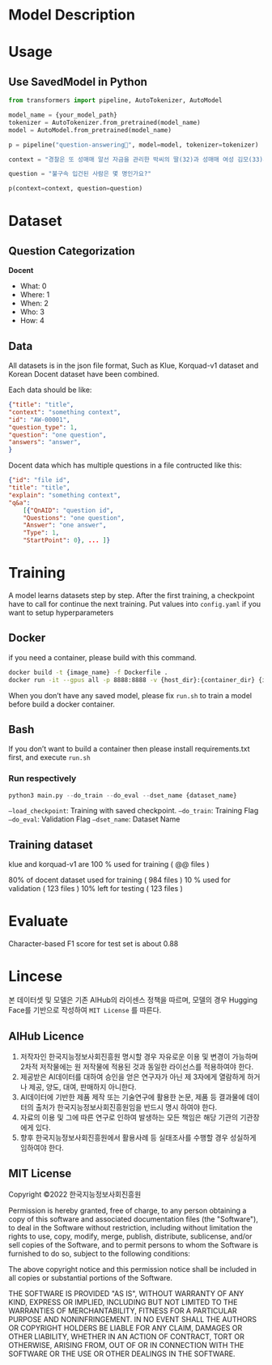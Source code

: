 # Model Description
# Usage
## Use SavedModel in Python
```python
from transformers import pipeline, AutoTokenizer, AutoModel

model_name = {your_model_path}
tokenizer = AutoTokenizer.from_pretrained(model_name)
model = AutoModel.from_pretrained(model_name)

p = pipeline("question-answering", model=model, tokenizer=tokenizer)

context = "경찰은 또 성매매 알선 자금을 관리한 박씨의 딸(32)과 성매매 여성 김모(33)씨 등 16명을 같은 혐의로 불구속 입건했다"

question = "불구속 입건된 사람은 몇 명인가요?"

p(context=context, question=question)
```

# Dataset
## Question Categorization 
**Docent**
- What: 0
- Where: 1
- When: 2
- Who: 3
- How: 4

## Data
All datasets is in the json file format, Such as Klue, Korquad-v1 dataset and Korean Docent dataset have been combined.

Each data should be like: 
```json
{"title": "title",
"context": "something context",
"id": "AW-00001",
"question_type": 1,
"question": "one question",
"answers": "answer",
}
```

Docent data which has multiple questions in a file contructed like this:
```json
{"id": "file id", 
"title": "title", 
"explain": "something context",
"q&a":
	[{"QnAID": "question id", 
	"Questions": "one question", 
	"Answer": "one answer", 
	"Type": 1, 
	"StartPoint": 0}, ... ]}
```

# Training
A model learns datasets step by step. After the first training,  a checkpoint have to call for continue the next training.
Put values into `config.yaml` if you want to setup hyperparameters

## Docker 
if you need a container, please build with this command.
```bash
docker build -t {image_name} -f Dockerfile .
docker run -it --gpus all -p 8888:8888 -v {host_dir}:{container_dir} {image_name}
```
When you don’t have any saved model, please fix `run.sh` to train a model before build a docker container.

## Bash
If you don’t want to build a container then please install requirements.txt first, and execute `run.sh`

### Run respectively
```python
python3 main.py --do_train --do_eval --dset_name {dataset_name}
```

`—load_checkpoint`: Training with saved checkpoint.
`—do_train`: Training Flag
`—do_eval`: Validation Flag
`—dset_name`: Dataset Name


## Training dataset
klue and korquad-v1 are 100 % used for training ( @@ files )

80% of docent dataset used for training ( 984 files )
10 % used for validation ( 123 files )
10% left for testing ( 123 files )

# Evaluate
Character-based F1 score for test set is about 0.88

# Lincese
본 데이터셋 및 모델은 기존 AIHub의 라이센스 정책을 따르며, 모델의 경우 Hugging Face를 기반으로 작성하여 `MIT License` 를 따른다.

## AIHub Licence
1. 저작자인 한국지능정보사회진흥원 명시할 경우 자유로운 이용 및 변경이 가능하며 2차적 저작물에는 원 저작물에 적용된 것과 동일한 라이선스를 적용하여야 한다.
2. 제공받은 AI데이터를 대하여 승인을 얻은 연구자가 아닌 제 3자에게 열람하게 하거나 제공, 양도, 대여, 판매하지 아니한다.
3. AI데이터에 기반한 제품 제작 또는 기술연구에 활용한 논문, 제품 등 결과물에 데이터의 출처가 한국지능정보사회진흥원임을 반드시 명시 하여야 한다.
4. 자료의 이용 및 그에 따른 연구로 인하여 발생하는 모든 책임은 해당 기관의 기관장에게 있다.
5. 향후 한국지능정보사회진흥원에서 활용사례 등 실태조사를 수행할 경우 성실하게 임하여야 한다.

## MIT License

Copyright ©2022 한국지능정보사회진흥원 

Permission is hereby granted, free of charge, to any person obtaining a copy of this software and associated documentation files (the "Software"), to deal in the Software without restriction, including without limitation the rights to use, copy, modify, merge, publish, distribute, sublicense, and/or sell copies of the Software, and to permit persons to whom the Software is furnished to do so, subject to the following conditions:

The above copyright notice and this permission notice shall be included in all copies or substantial portions of the Software.

THE SOFTWARE IS PROVIDED "AS IS", WITHOUT WARRANTY OF ANY KIND, EXPRESS OR IMPLIED, INCLUDING BUT NOT LIMITED TO THE WARRANTIES OF MERCHANTABILITY, FITNESS FOR A PARTICULAR PURPOSE AND NONINFRINGEMENT. IN NO EVENT SHALL THE AUTHORS OR COPYRIGHT HOLDERS BE LIABLE FOR ANY CLAIM, DAMAGES OR OTHER LIABILITY, WHETHER IN AN ACTION OF CONTRACT, TORT OR OTHERWISE, ARISING FROM, OUT OF OR IN CONNECTION WITH THE SOFTWARE OR THE USE OR OTHER DEALINGS IN THE SOFTWARE.

